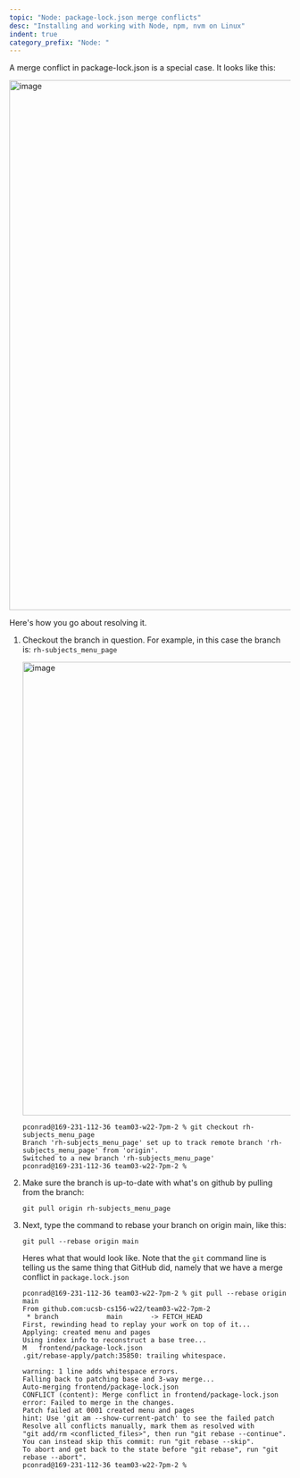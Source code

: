 ```yaml
---
topic: "Node: package-lock.json merge conflicts"
desc: "Installing and working with Node, npm, nvm on Linux"
indent: true
category_prefix: "Node: "
---
```


A merge conflict in package-lock.json is a special case.  It looks like this:

<img width="950" alt="image" src="https://user-images.githubusercontent.com/1119017/154364907-01b9e567-72ab-4745-88c4-0958045c2f92.png">


Here's how you go about resolving it.

1.  Checkout the branch in question.  For example, in this case the branch is: `rh-subjects_menu_page`

    <img width="813" alt="image" src="https://user-images.githubusercontent.com/1119017/154365102-900baf48-b20e-4a90-a961-1e3d24d67566.png">
    
    ```
    pconrad@169-231-112-36 team03-w22-7pm-2 % git checkout rh-subjects_menu_page
    Branch 'rh-subjects_menu_page' set up to track remote branch 'rh-subjects_menu_page' from 'origin'.
    Switched to a new branch 'rh-subjects_menu_page'
    pconrad@169-231-112-36 team03-w22-7pm-2 % 
    ```
    
 2. Make sure the branch is up-to-date with what's on github by pulling from the branch:

    ```
    git pull origin rh-subjects_menu_page
    ```

3.  Next, type the command to rebase your branch on origin main, like this:

    ```
    git pull --rebase origin main
    ```
    
    Heres what that would look like. Note that the `git` command line is telling us the same thing that GitHub did, namely that we have
    a merge conflict in `package.lock.json`
    
    ```
    pconrad@169-231-112-36 team03-w22-7pm-2 % git pull --rebase origin main
    From github.com:ucsb-cs156-w22/team03-w22-7pm-2
     * branch            main       -> FETCH_HEAD
    First, rewinding head to replay your work on top of it...
    Applying: created menu and pages
    Using index info to reconstruct a base tree...
    M	frontend/package-lock.json
    .git/rebase-apply/patch:35850: trailing whitespace.

    warning: 1 line adds whitespace errors.
    Falling back to patching base and 3-way merge...
    Auto-merging frontend/package-lock.json
    CONFLICT (content): Merge conflict in frontend/package-lock.json
    error: Failed to merge in the changes.
    Patch failed at 0001 created menu and pages
    hint: Use 'git am --show-current-patch' to see the failed patch
    Resolve all conflicts manually, mark them as resolved with
    "git add/rm <conflicted_files>", then run "git rebase --continue".
    You can instead skip this commit: run "git rebase --skip".
    To abort and get back to the state before "git rebase", run "git rebase --abort".
    pconrad@169-231-112-36 team03-w22-7pm-2 % 
    ```
    

